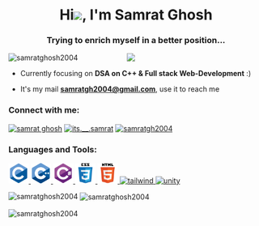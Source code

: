 <h1 align="center">Hi<img width = "20" src= "[[https://media.tenor.com/4BkYeeOwEUgAAAAM/waving-wave.gif](https://em-content.zobj.net/source/animated-noto-color-emoji/356/waving-hand_1f44b.gif)](https://em-content.zobj.net/source/animated-noto-color-emoji/356/waving-hand_1f44b.gif)">, I'm Samrat Ghosh</h1>
<h3 align="center">Trying to enrich myself in a better position...</h3>

<img align="right" width="270" src="https://www.aagnia.com/wp-content/uploads/2021/12/39998-web-development.gif">

<p align="left"> <img src="https://komarev.com/ghpvc/?username=samratghosh2004&label=Profile%20views&color=0e75b6&style=flat" alt="samratghosh2004" /> </p>

- Currently focusing on **DSA on C++ & Full stack Web-Development** :)

- It's my mail **samratgh2004@gmail.com**, use it to reach me

<h3 align="left">Connect with me:</h3>
<p align="left">
<a href="https://linkedin.com/in/samrat ghosh" target="blank"><img align="center" src="https://raw.githubusercontent.com/rahuldkjain/github-profile-readme-generator/master/src/images/icons/Social/linked-in-alt.svg" alt="samrat ghosh" height="30" width="40" /></a>
<a href="https://instagram.com/its.__.samrat" target="blank"><img align="center" src="https://raw.githubusercontent.com/rahuldkjain/github-profile-readme-generator/master/src/images/icons/Social/instagram.svg" alt="its.__.samrat" height="30" width="40" /></a>
<a href="https://www.codechef.com/users/samratgh2004" target="blank"><img align="center" src="https://cdn.jsdelivr.net/npm/simple-icons@3.1.0/icons/codechef.svg" alt="samratgh2004" height="30" width="40" /></a>
</p>

<h3 align="left">Languages and Tools:</h3>
<p align="left"> <a href="https://www.cprogramming.com/" target="_blank" rel="noreferrer"> <img src="https://raw.githubusercontent.com/devicons/devicon/master/icons/c/c-original.svg" alt="c" width="40" height="40"/> </a> <a href="https://www.w3schools.com/cpp/" target="_blank" rel="noreferrer"> <img src="https://raw.githubusercontent.com/devicons/devicon/master/icons/cplusplus/cplusplus-original.svg" alt="cplusplus" width="40" height="40"/> </a> <a href="https://www.w3schools.com/cs/" target="_blank" rel="noreferrer"> <img src="https://raw.githubusercontent.com/devicons/devicon/master/icons/csharp/csharp-original.svg" alt="csharp" width="40" height="40"/> </a> <a href="https://www.w3schools.com/css/" target="_blank" rel="noreferrer"> <img src="https://raw.githubusercontent.com/devicons/devicon/master/icons/css3/css3-original-wordmark.svg" alt="css3" width="40" height="40"/> </a> <a href="https://www.w3.org/html/" target="_blank" rel="noreferrer"> <img src="https://raw.githubusercontent.com/devicons/devicon/master/icons/html5/html5-original-wordmark.svg" alt="html5" width="40" height="40"/> </a> <a href="https://tailwindcss.com/" target="_blank" rel="noreferrer"> <img src="https://www.vectorlogo.zone/logos/tailwindcss/tailwindcss-icon.svg" alt="tailwind" width="40" height="40"/> </a> <a href="https://unity.com/" target="_blank" rel="noreferrer"> <img src="https://www.vectorlogo.zone/logos/unity3d/unity3d-icon.svg" alt="unity" width="40" height="40"/> </a> </p>

<p><img align="left" src="https://github-readme-stats.vercel.app/api/top-langs?username=samratghosh2004&show_icons=true&locale=en&layout=compact" alt="samratghosh2004" /></p>

<p>&nbsp;<img align="center" src="https://github-readme-stats.vercel.app/api?username=samratghosh2004&show_icons=true&locale=en" alt="samratghosh2004" /></p>

<p><img align="center" src="https://github-readme-streak-stats.herokuapp.com/?user=samratghosh2004&" alt="samratghosh2004" /></p>
